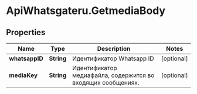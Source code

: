 # ApiWhatsgateru.GetmediaBody

## Properties
Name | Type | Description | Notes
------------ | ------------- | ------------- | -------------
**whatsappID** | **String** | Идентификатор Whatsapp ID | [optional] 
**mediaKey** | **String** | Идентификатор медиафайла, содержится во входящих сообщениях. | [optional] 
